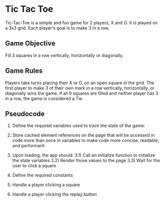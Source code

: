 # Tic Tac Toe 
Tic-Tac-Toe is a simple and fun game for 2 players, X and O. It is played on a 3x3 grid. Each player's goal is to make 3 in a row.

## Game Objective
Fill 3 squares in a row vertically, horizontally or diagonally.

## Game Rules
Players take turns placing their X or O, on an open square in the grid. The first player to make 3 of their own mark in a row vertically, horizontally, or diagonally wins the game.
If all 9 squares are filled and neither player has 3 in a row, the game is considered a Tie.

## Pseudocode
1) Define the required variables used to track the state of the game:
2) Store cached element references on the page that will be accessed in code more than once in variables to make code more concise, readable, and performant:

3) Upon loading, the app should:
	3.1) Call an initialize function to initialize the state variables
	3.2) Render those values to the page
	3.3) Wait for the user to click a square
4) Define the required constants
5) Handle a player clicking a square
6) Handle a player clicking the replay button